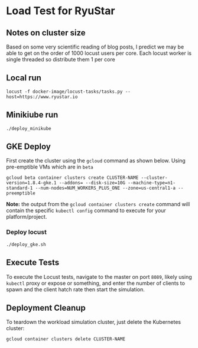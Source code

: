 # Load Test for RyuStar

## Notes on cluster size

Based on some very scientific reading of blog posts, I predict we may be able to get on the order of 1000 locust users per core.
Each locust worker is single threaded so distribute them 1 per core

## Local run

    locust -f docker-image/locust-tasks/tasks.py --host=https://www.ryustar.io

## Minikiube run

    ./deploy_minikube

## GKE Deploy

First create the cluster using the `gcloud` command as shown below. Using pre-emptible VMs which are in `beta`

    gcloud beta container clusters create CLUSTER-NAME --cluster-version=1.8.4-gke.1 --addons= --disk-size=10G --machine-type=n1-standard-1 --num-nodes=NUM_WORKERS_PLUS_ONE --zone=us-central1-a --preemptible

**Note:** the output from the `gcloud container clusters create` command will contain the specific `kubectl config` command to execute for your platform/project.

### Deploy locust

    ./deploy_gke.sh

## Execute Tests

To execute the Locust tests, navigate to the master on port `8089`, likely using `kubectl` proxy or expose or something, and enter the number of clients to spawn and the client hatch rate then start the simulation.

## Deployment Cleanup

To teardown the workload simulation cluster, just delete the Kubernetes cluster:

    gcloud container clusters delete CLUSTER-NAME

